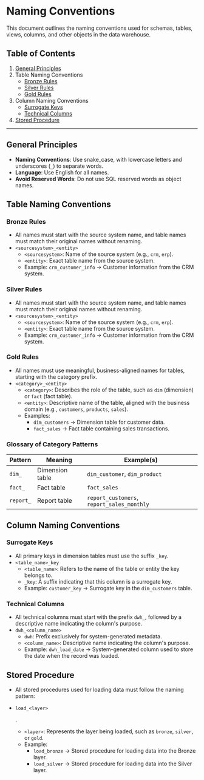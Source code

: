 # **Naming Conventions**

This document outlines the naming conventions used for schemas, tables, views, columns, and other objects in the data warehouse.

## **Table of Contents**

1. [General Principles](https://www.notion.so/Define-Project-Naming-Conventions-259b033b86e881e5af15cd170eee5a40?pvs=21)
2. Table Naming Conventions
   - [Bronze Rules](https://www.notion.so/Define-Project-Naming-Conventions-259b033b86e881e5af15cd170eee5a40?pvs=21)
   - [Silver Rules](https://www.notion.so/Define-Project-Naming-Conventions-259b033b86e881e5af15cd170eee5a40?pvs=21)
   - [Gold Rules](https://www.notion.so/Define-Project-Naming-Conventions-259b033b86e881e5af15cd170eee5a40?pvs=21)
3. Column Naming Conventions
   - [Surrogate Keys](https://www.notion.so/Define-Project-Naming-Conventions-259b033b86e881e5af15cd170eee5a40?pvs=21)
   - [Technical Columns](https://www.notion.so/Define-Project-Naming-Conventions-259b033b86e881e5af15cd170eee5a40?pvs=21)
4. [Stored Procedure](https://www.notion.so/Define-Project-Naming-Conventions-259b033b86e881e5af15cd170eee5a40?pvs=21)

------

## **General Principles**

- **Naming Conventions**: Use snake_case, with lowercase letters and underscores (`_`) to separate words.
- **Language**: Use English for all names.
- **Avoid Reserved Words**: Do not use SQL reserved words as object names.

## **Table Naming Conventions**

### **Bronze Rules**

- All names must start with the source system name, and table names must match their original names without renaming.
- `<sourcesystem>_<entity>`
  - `<sourcesystem>`: Name of the source system (e.g., `crm`, `erp`).
  - `<entity>`: Exact table name from the source system.
  - Example: `crm_customer_info` → Customer information from the CRM system.

### **Silver Rules**

- All names must start with the source system name, and table names must match their original names without renaming.
- `<sourcesystem>_<entity>`
  - `<sourcesystem>`: Name of the source system (e.g., `crm`, `erp`).
  - `<entity>`: Exact table name from the source system.
  - Example: `crm_customer_info` → Customer information from the CRM system.

### **Gold Rules**

- All names must use meaningful, business-aligned names for tables, starting with the category prefix.
- `<category>_<entity>`
  - `<category>`: Describes the role of the table, such as `dim` (dimension) or `fact` (fact table).
  - `<entity>`: Descriptive name of the table, aligned with the business domain (e.g., `customers`, `products`, `sales`).
  - Examples:
    - `dim_customers` → Dimension table for customer data.
    - `fact_sales` → Fact table containing sales transactions.

### **Glossary of Category Patterns**

| **Pattern** | **Meaning**     | **Example(s)**                             |
| ----------- | --------------- | ------------------------------------------ |
| `dim_`      | Dimension table | `dim_customer`, `dim_product`              |
| `fact_`     | Fact table      | `fact_sales`                               |
| `report_`   | Report table    | `report_customers`, `report_sales_monthly` |

## **Column Naming Conventions**

### **Surrogate Keys**

- All primary keys in dimension tables must use the suffix `_key`.
- `<table_name>_key`
  - `<table_name>`: Refers to the name of the table or entity the key belongs to.
  - `_key`: A suffix indicating that this column is a surrogate key.
  - Example: `customer_key` → Surrogate key in the `dim_customers` table.

### **Technical Columns**

- All technical columns must start with the prefix `dwh_`, followed by a descriptive name indicating the column's purpose.
- `dwh_<column_name>`
  - `dwh`: Prefix exclusively for system-generated metadata.
  - `<column_name>`: Descriptive name indicating the column's purpose.
  - Example: `dwh_load_date` → System-generated column used to store the date when the record was loaded.

## **Stored Procedure**

- All stored procedures used for loading data must follow the naming pattern:

- `load_<layer>`

  .

  - `<layer>`: Represents the layer being loaded, such as `bronze`, `silver`, or `gold`.
  - Example:
    - `load_bronze` → Stored procedure for loading data into the Bronze layer.
    - `load_silver` → Stored procedure for loading data into the Silver layer.